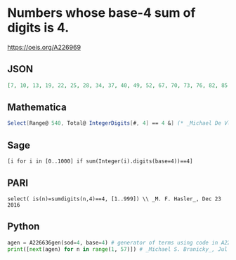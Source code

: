 # Numbers whose base\-4 sum of digits is 4\.
https://oeis.org/A226969
## JSON
```JSON
[7, 10, 13, 19, 22, 25, 28, 34, 37, 40, 49, 52, 67, 70, 73, 76, 82, 85, 88, 97, 100, 112, 130, 133, 136, 145, 148, 160, 193, 196, 208, 259, 262, 265, 268, 274, 277, 280, 289, 292, 304, 322, 325, 328, 337, 340, 352, 385, 388, 400, 448, 514, 517, 520, 529, 532]
```
## Mathematica
```Mathematica
Select[Range@ 540, Total@ IntegerDigits[#, 4] == 4 &] (* _Michael De Vlieger_, Dec 23 2016 *)
```
## Sage
```Sage
[i for i in [0..1000] if sum(Integer(i).digits(base=4))==4]
```
## PARI
```PARI
select( is(n)=sumdigits(n,4)==4, [1..999]) \\ _M. F. Hasler_, Dec 23 2016
```
## Python
```Python
agen = A226636gen(sod=4, base=4) # generator of terms using code in A226636
print([next(agen) for n in range(1, 57)]) # _Michael S. Branicky_, Jul 10 2022
```
